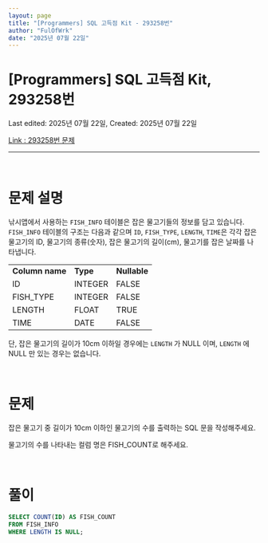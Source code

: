 ```yaml
---
layout: page
title: "[Programmers] SQL 고득점 Kit - 293258번"
author: "FulOfWrk"
date: "2025년 07월 22일"
---
```


# [Programmers] SQL 고득점 Kit, 293258번

Last edited: 2025년 07월 22일, Created: 2025년 07월 22일

[Link : 293258번 문제](https://school.programmers.co.kr/learn/courses/30/lessons/293258)

---

<br>

# 문제 설명

낚시앱에서 사용하는 `FISH_INFO` 테이블은 잡은 물고기들의 정보를 담고 있습니다. `FISH_INFO` 테이블의 구조는 다음과 같으며 `ID`, `FISH_TYPE`, `LENGTH`, `TIME`은 각각 잡은 물고기의 ID, 물고기의 종류(숫자), 잡은 물고기의 길이(cm), 물고기를 잡은 날짜를 나타냅니다. 

<table>
  <tr>
    <td><b>Column name</b></td>
    <td><b>Type</b></td>
    <td><b>Nullable</b></td>
  </tr>
  <tr>
    <td>ID</td>
    <td>INTEGER</td>
    <td>FALSE</td>
  </tr>
  <tr>
    <td>FISH_TYPE</td>
    <td>INTEGER</td>
    <td>FALSE</td>
  </tr>
  <tr>
    <td>LENGTH</td>
    <td>FLOAT</td>
    <td>TRUE</td>
  </tr>
  <tr>
    <td>TIME</td>
    <td>DATE</td>
    <td>FALSE</td>
  </tr>
</table>


단, 잡은 물고기의 길이가 10cm 이하일 경우에는 `LENGTH` 가 NULL 이며, `LENGTH` 에 NULL 만 있는 경우는 없습니다. 

<br>

# 문제

잡은 물고기 중 길이가 10cm 이하인 물고기의 수를 출력하는 SQL 문을 작성해주세요.

물고기의 수를 나타내는 컬럼 명은 FISH_COUNT로 해주세요. 

<br>

# 풀이

```sql
SELECT COUNT(ID) AS FISH_COUNT
FROM FISH_INFO
WHERE LENGTH IS NULL;
```

<br>